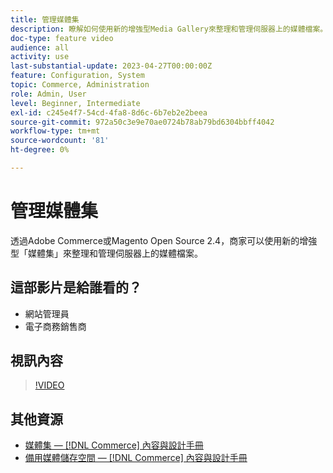 ```yaml
---
title: 管理媒體集
description: 瞭解如何使用新的增強型Media Gallery來整理和管理伺服器上的媒體檔案。
doc-type: feature video
audience: all
activity: use
last-substantial-update: 2023-04-27T00:00:00Z
feature: Configuration, System
topic: Commerce, Administration
role: Admin, User
level: Beginner, Intermediate
exl-id: c245e4f7-54cd-4fa8-8d6c-6b7eb2e2beea
source-git-commit: 972a50c3e9e70ae0724b78ab79bd6304bbff4042
workflow-type: tm+mt
source-wordcount: '81'
ht-degree: 0%

---
```


# 管理媒體集

透過Adobe Commerce或Magento Open Source 2.4，商家可以使用新的增強型「媒體集」來整理和管理伺服器上的媒體檔案。

## 這部影片是給誰看的？

- 網站管理員
- 電子商務銷售商

## 視訊內容

>[!VIDEO](https://video.tv.adobe.com/v/343785?quality=12&learn=on)

## 其他資源

- [媒體集 —  [!DNL Commerce] 內容與設計手冊](https://experienceleague.adobe.com/en/docs/commerce-admin/content-design/wysiwyg/gallery/media-gallery)
- [備用媒體儲存空間 —  [!DNL Commerce] 內容與設計手冊](https://experienceleague.adobe.com/en/docs/commerce-admin/content-design/wysiwyg/storage/media-storage)
